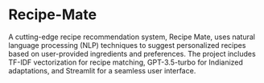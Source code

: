 # Recipe-Mate
A cutting-edge recipe recommendation system, Recipe Mate, uses natural language processing (NLP) techniques to suggest personalized recipes based on user-provided ingredients and preferences. The project includes TF-IDF vectorization for recipe matching, GPT-3.5-turbo for Indianized adaptations, and Streamlit for a seamless user interface.
